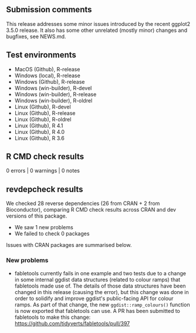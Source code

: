 ## Submission comments

This release addresses some minor issues introduced by the recent ggplot2 3.5.0 release. It also has some other unrelated (mostly minor) changes and bugfixes, see NEWS.md.

## Test environments

* MacOS (Github), R-release
* Windows (local), R-release
* Windows (Github), R-release
* Windows (win-builder), R-devel
* Windows (win-builder), R-release
* Windows (win-builder), R-oldrel
* Linux (Github), R-devel
* Linux (Github), R-release
* Linux (Github), R-oldrel
* Linux (Github), R 4.1
* Linux (Github), R 4.0
* Linux (Github), R 3.6

## R CMD check results

0 errors | 0 warnings | 0 notes

## revdepcheck results

We checked 28 reverse dependencies (26 from CRAN + 2 from Bioconductor), comparing R CMD check results across CRAN and dev versions of this package.

 * We saw 1 new problems
 * We failed to check 0 packages

Issues with CRAN packages are summarised below.

### New problems

* fabletools currently fails in one example and two tests due to a change in some internal ggdist data structures (related to colour ramps) that fabletools made use of. The details of those data structures have been changed in this release (causing the error), but this change was done in order to solidify and improve ggdist's public-facing API for colour ramps. As part of that change, the new `ggdist::ramp_colours()` function is now exported that fabletools can use. A PR has been submitted to fabletools to make this change: https://github.com/tidyverts/fabletools/pull/397

